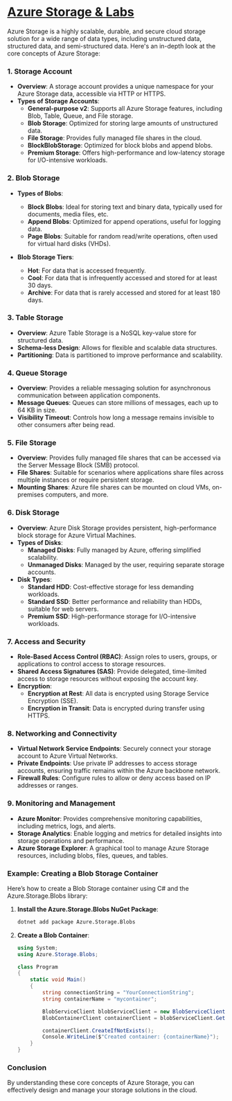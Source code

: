 # [Azure Storage & Labs](https://github.com/utpal-maiti/Azure_Storage/)

Azure Storage is a highly scalable, durable, and secure cloud storage solution for a wide range of data types, including unstructured data, structured data, and semi-structured data. Here's an in-depth look at the core concepts of Azure Storage:

### 1. **Storage Account**

- **Overview**: A storage account provides a unique namespace for your Azure Storage data, accessible via HTTP or HTTPS.
- **Types of Storage Accounts**:
  - **General-purpose v2**: Supports all Azure Storage features, including Blob, Table, Queue, and File storage.
  - **Blob Storage**: Optimized for storing large amounts of unstructured data.
  - **File Storage**: Provides fully managed file shares in the cloud.
  - **BlockBlobStorage**: Optimized for block blobs and append blobs.
  - **Premium Storage**: Offers high-performance and low-latency storage for I/O-intensive workloads.

### 2. **Blob Storage**

- **Types of Blobs**:

  - **Block Blobs**: Ideal for storing text and binary data, typically used for documents, media files, etc.
  - **Append Blobs**: Optimized for append operations, useful for logging data.
  - **Page Blobs**: Suitable for random read/write operations, often used for virtual hard disks (VHDs).

- **Blob Storage Tiers**:
  - **Hot**: For data that is accessed frequently.
  - **Cool**: For data that is infrequently accessed and stored for at least 30 days.
  - **Archive**: For data that is rarely accessed and stored for at least 180 days.

### 3. **Table Storage**

- **Overview**: Azure Table Storage is a NoSQL key-value store for structured data.
- **Schema-less Design**: Allows for flexible and scalable data structures.
- **Partitioning**: Data is partitioned to improve performance and scalability.

### 4. **Queue Storage**

- **Overview**: Provides a reliable messaging solution for asynchronous communication between application components.
- **Message Queues**: Queues can store millions of messages, each up to 64 KB in size.
- **Visibility Timeout**: Controls how long a message remains invisible to other consumers after being read.

### 5. **File Storage**

- **Overview**: Provides fully managed file shares that can be accessed via the Server Message Block (SMB) protocol.
- **File Shares**: Suitable for scenarios where applications share files across multiple instances or require persistent storage.
- **Mounting Shares**: Azure file shares can be mounted on cloud VMs, on-premises computers, and more.

### 6. **Disk Storage**

- **Overview**: Azure Disk Storage provides persistent, high-performance block storage for Azure Virtual Machines.
- **Types of Disks**:
  - **Managed Disks**: Fully managed by Azure, offering simplified scalability.
  - **Unmanaged Disks**: Managed by the user, requiring separate storage accounts.
- **Disk Types**:
  - **Standard HDD**: Cost-effective storage for less demanding workloads.
  - **Standard SSD**: Better performance and reliability than HDDs, suitable for web servers.
  - **Premium SSD**: High-performance storage for I/O-intensive workloads.

### 7. **Access and Security**

- **Role-Based Access Control (RBAC)**: Assign roles to users, groups, or applications to control access to storage resources.
- **Shared Access Signatures (SAS)**: Provide delegated, time-limited access to storage resources without exposing the account key.
- **Encryption**:
  - **Encryption at Rest**: All data is encrypted using Storage Service Encryption (SSE).
  - **Encryption in Transit**: Data is encrypted during transfer using HTTPS.

### 8. **Networking and Connectivity**

- **Virtual Network Service Endpoints**: Securely connect your storage account to Azure Virtual Networks.
- **Private Endpoints**: Use private IP addresses to access storage accounts, ensuring traffic remains within the Azure backbone network.
- **Firewall Rules**: Configure rules to allow or deny access based on IP addresses or ranges.

### 9. **Monitoring and Management**

- **Azure Monitor**: Provides comprehensive monitoring capabilities, including metrics, logs, and alerts.
- **Storage Analytics**: Enable logging and metrics for detailed insights into storage operations and performance.
- **Azure Storage Explorer**: A graphical tool to manage Azure Storage resources, including blobs, files, queues, and tables.

### Example: Creating a Blob Storage Container

Here’s how to create a Blob Storage container using C# and the Azure.Storage.Blobs library:

1. **Install the Azure.Storage.Blobs NuGet Package**:

   ```bash
   dotnet add package Azure.Storage.Blobs
   ```

2. **Create a Blob Container**:

   ```csharp
   using System;
   using Azure.Storage.Blobs;

   class Program
   {
       static void Main()
       {
           string connectionString = "YourConnectionString";
           string containerName = "mycontainer";

           BlobServiceClient blobServiceClient = new BlobServiceClient(connectionString);
           BlobContainerClient containerClient = blobServiceClient.GetBlobContainerClient(containerName);

           containerClient.CreateIfNotExists();
           Console.WriteLine($"Created container: {containerName}");
       }
   }
   ```

### Conclusion

By understanding these core concepts of Azure Storage, you can effectively design and manage your storage solutions in the cloud.
